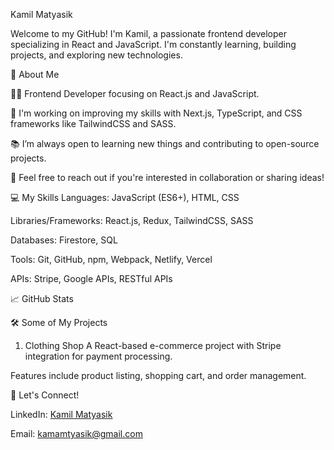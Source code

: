 Kamil Matyasik

Welcome to my GitHub! I'm Kamil, a passionate frontend developer specializing in React and JavaScript. I'm constantly learning, building projects, and exploring new technologies.

🚀 About Me

👨‍💻 Frontend Developer focusing on React.js and JavaScript.

🔧 I'm working on improving my skills with Next.js, TypeScript, and CSS frameworks like TailwindCSS and SASS.

📚 I’m always open to learning new things and contributing to open-source projects.

💬 Feel free to reach out if you're interested in collaboration or sharing ideas!

💻 My Skills
Languages: JavaScript (ES6+), HTML, CSS

Libraries/Frameworks: React.js, Redux, TailwindCSS, SASS

Databases: Firestore, SQL

Tools: Git, GitHub, npm, Webpack, Netlify, Vercel

APIs: Stripe, Google APIs, RESTful APIs

📈 GitHub Stats

🛠️ Some of My Projects
1. Clothing Shop
A React-based e-commerce project with Stripe integration for payment processing.

Features include product listing, shopping cart, and order management.

📣 Let's Connect!

LinkedIn: [Kamil Matyasik](https://www.linkedin.com/in/kamil-matyasik-924786159/)

Email: kamamtyasik@gmail.com


